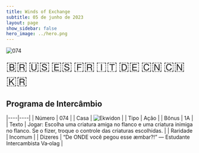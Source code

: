 ```yaml
---
title: Winds of Exchange
subtitle: 05 de junho de 2023
layout: page
show_sidebar: false
hero_image: ../hero.png
---
```


![074](https://mastervault-storage-prod.s3.amazonaws.com/media/card_front/pt/600_074_6fa03b1cc904_pt.png)

<span title="Português" style="font-size: 32px;cursor: pointer;" onclick="javascript:document.querySelector('img[alt=\'074\']').src=document.querySelector('img[alt=\'074\']').src.replace(/card_front\/[^/]+/, 'card_front/pt').replace(/_[^/.0-9]+\.png/, '_pt.png')">🇧🇷</span>
<span title="English" style="font-size: 32px;cursor: pointer;" onclick="javascript:document.querySelector('img[alt=\'074\']').src=document.querySelector('img[alt=\'074\']').src.replace(/card_front\/[^/]+/, 'card_front/en').replace(/_[^/.0-9]+\.png/, '_en.png')">🇺🇸</span>
<span title="Español" style="font-size: 32px;cursor: pointer;" onclick="javascript:document.querySelector('img[alt=\'074\']').src=document.querySelector('img[alt=\'074\']').src.replace(/card_front\/[^/]+/, 'card_front/es').replace(/_[^/.0-9]+\.png/, '_es.png')">🇪🇸</span>
<span title="Français" style="font-size: 32px;cursor: pointer;" onclick="javascript:document.querySelector('img[alt=\'074\']').src=document.querySelector('img[alt=\'074\']').src.replace(/card_front\/[^/]+/, 'card_front/fr').replace(/_[^/.0-9]+\.png/, '_fr.png')">🇫🇷</span>
<span title="Italiano" style="font-size: 32px;cursor: pointer;" onclick="javascript:document.querySelector('img[alt=\'074\']').src=document.querySelector('img[alt=\'074\']').src.replace(/card_front\/[^/]+/, 'card_front/it').replace(/_[^/.0-9]+\.png/, '_it.png')">🇮🇹</span>
<span title="Deutsche" style="font-size: 32px;cursor: pointer;" onclick="javascript:document.querySelector('img[alt=\'074\']').src=document.querySelector('img[alt=\'074\']').src.replace(/card_front\/[^/]+/, 'card_front/de').replace(/_[^/.0-9]+\.png/, '_de.png')">🇩🇪</span>
<span title="简体中文" style="font-size: 32px;cursor: pointer;" onclick="javascript:document.querySelector('img[alt=\'074\']').src=document.querySelector('img[alt=\'074\']').src.replace(/card_front\/[^/]+/, 'card_front/zh-hans').replace(/_[^/.0-9]+\.png/, '_zh-hans.png')">🇨🇳</span>
<span title="繁體中文" style="font-size: 32px;cursor: pointer;" onclick="javascript:document.querySelector('img[alt=\'074\']').src=document.querySelector('img[alt=\'074\']').src.replace(/card_front\/[^/]+/, 'card_front/zh-hant').replace(/_[^/.0-9]+\.png/, '_zh-hant.png')">🇨🇳</span>
<span title="한국어" style="font-size: 32px;cursor: pointer;" onclick="javascript:document.querySelector('img[alt=\'074\']').src=document.querySelector('img[alt=\'074\']').src.replace(/card_front\/[^/]+/, 'card_front/ko').replace(/_[^/.0-9]+\.png/, '_ko.png')">🇰🇷</span>

## Programa de Intercâmbio

|----|----|
| Número | 074 |
| Casa | ![Ekwidon](https://archonarcana.com/images/thumb/3/31/Ekwidon.png/25px-Ekwidon.png "Ekwidon") |
| Tipo | Ação |
| Bônus | 1A |
| Texto | Jogar: Escolha uma criatura amiga no flanco e uma criatura inimiga no flanco. Se o fizer, troque o controle das criaturas escolhidas. |
| Raridade | Incomum |
| Dizeres | “De ONDE você pegou esse æmbar?!”  — Estudante Intercambista Va‑olag |
